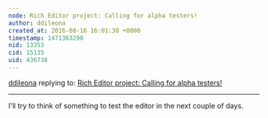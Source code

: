 ```yaml
---
node: Rich Editor project: Calling for alpha testers!
author: ddileona
created_at: 2016-08-16 16:01:30 +0000
timestamp: 1471363290
nid: 13353
cid: 15135
uid: 436738
---
```




[ddileona](../profile/ddileona) replying to: [Rich Editor project: Calling for alpha testers!](../notes/warren/08-15-2016/rich-editor-project-calling-for-alpha-testers)

----
I'll try to think of something to test the editor in the next couple of days.